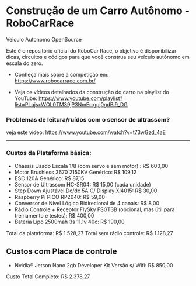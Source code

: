 # Construção de um Carro Autônomo - RoboCarRace
Veiculo Autonomo OpenSource

Este é o repositório oficial do RoboCar Race, o objetivo é disponibilizar dicas, circuitos e códigos para que você construa seu veículo autônomo em escala do zero.

* Conheça mais sobre a competição em:  
https://www.robocarrace.com.br/

* Veja os vídeos detalhados da construção do carro na playlist do YouTube: 
https://www.youtube.com/playlist?list=PLqjsxWOL0TM39jP3NmErrgpj0gdBl9_DG

### Problemas de leitura/ruídos com o sensor de ultrassom?
veja este vídeo: https://www.youtube.com/watch?v=t73wGzd_4aE

---
### Custos da Plataforma básica:
- Chassis Usado Escala 1/8 (com servo e sem motor) : R$ 600,00
- Motor Brushless 3670 2150KV Genérico: R$ 109,12
- ESC 120A Genérico: R$ 87,15
- Sensor de Ultrassom HC-SR04: R$ 15,00 (cada unidade)
- Step Down Ajustável Dc/dc 5A C/ Display Xl4015: R$ 30,00
- Raspberry Pi PICO RP2040: R$ 59,00
- Conversor de Nível Lógico Bidirecional de 4 canais: R$ 8,00
- Rádio Controle + Receptor FlySky FSGT3B (opcional, mas útil para treinamento e testes): R$ 400,00
- Bateria Lipo 2500mah 3s 11.1v 40c:  R$ 190,00

Total da plataforma: R$ 1.528,27
Total sem rádio controle: R$ 1.128,27

## Custos com Placa de controle
- Nvidia® Jetson Nano 2gb Developer Kit Versão s/ Wifi: R$ 850,00

Custo Total Completo: R$ 2.378,27